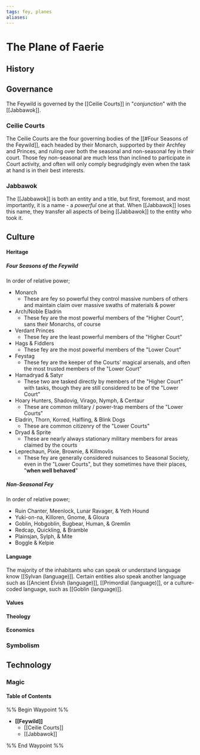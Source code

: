 ```yaml
---
tags: fey, planes
aliases:
---
```

# The Plane of Faerie
## History
## Governance
The Feywild is governed by the [[Ceilie Courts]] in "*conjunction*" with the [[Jabbawok]].

### Ceilie Courts
The Ceilie Courts are the four governing bodies of the [[#Four Seasons of the Feywild]], each headed by their Monarch, supported by their Archfey and Princes, and ruling over both the seasonal and non-seasonal fey in their court. Those fey non-seasonal are much less than inclined to participate in Court activity, and often will only comply begrudgingly even when the task at hand is in their best interests. 

### Jabbawok
The [[Jabbawok]] is both an entity and a title, but first, foremost, and most importantly, it is a name - a *powerful* one at that. When [[Jabbawok]] loses this name, they transfer all aspects of being [[Jabbawok]] to the entity who took it.

## Culture
#### Heritage
##### Four Seasons of the Feywild
In order of relative power;

- Monarch
	- These are fey so powerful they control massive numbers of others and maintain claim over massive swaths of materials & power
- Arch/Noble Eladrin
	- These fey are the most powerful members of the "Higher Court", sans their Monarchs, of course
- Verdant Princes
	- These fey are the least powerful members of the "Higher Court"
- Hags & Fiddlers
	- These fey are the most powerful members of the "Lower Court"
- Feystag
	- These fey are the keeper of the Courts' magical arsenals, and often the most trusted members of the "Lower Court"
- Hamadryad & Satyr
	- These two are tasked directly by members of the "Higher Court" with tasks, though they are still considered to be of the "Lower Court"
- Hoary Hunters, Shadovig, Virago, Nymph, & Centaur
	- These are common military / power-trap members of the "Lower Courts"
- Eladrin, Thorn, Korred, Halfling, & Blink Dogs
	- These are common citizenry of the "Lower Courts"
- Dryad & Sprite
	- These are nearly always stationary military members for areas claimed by the courts
- Leprechaun, Pixie, Brownie, & Killmovlis
	- These fey are generally considered nuisances to Seasonal Society, even in the "Lower Courts", but they sometimes have their places, "**when well behaved**"

##### Non-Seasonal Fey
In order of relative power;

- Ruin Chanter, Meenlock, Lunar Ravager, & Yeth Hound
- Yuki-on-na, Killoren, Gnome, & Gloura
- Goblin, Hobgoblin, Bugbear, Human, & Gremlin
- Redcap, Quickling, & Bramble
- Plainsjan, Sylph, & Mite
- Boggle & Kelpie

#### Language
The majority of the inhabitants who can speak or understand language know [[Sylvan (language)]]. Certain entities also speak another language such as [[Ancient Elvish (language)]], [[Primordial (language)]], or a culture-coded language, such as [[Goblin (language)]].

#### Values
#### Theology
#### Economics
### Symbolism
## Technology
### Magic

#### Table of Contents
%% Begin Waypoint %%
- **[[Feywild]]**
	- [[Ceilie Courts]]
	- [[Jabbawok]]

%% End Waypoint %%